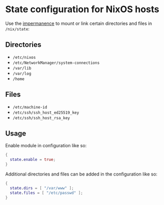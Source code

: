 # State configuration for NixOS hosts

Use the [impermanence](https://github.com/nix-community/impermanence) to mount
or link certain directories and files in `/nix/state`:

## Directories

- `/etc/nixos`
- `/etc/NetworkManager/system-connections`
- `/var/lib`
- `/var/log`  
- `/home`

## Files

- `/etc/machine-id`
- `/etc/ssh/ssh_host_ed25519_key`
- `/etc/ssh/ssh_host_rsa_key`

## Usage

Enable module in configuration like so:

```nix
{
  state.enable = true;
}
```

Additional directories and files can be added in the configuration like so:

```nix
{
  state.dirs = [ "/var/www" ];
  state.files = [ "/etc/passwd" ];
}
```
